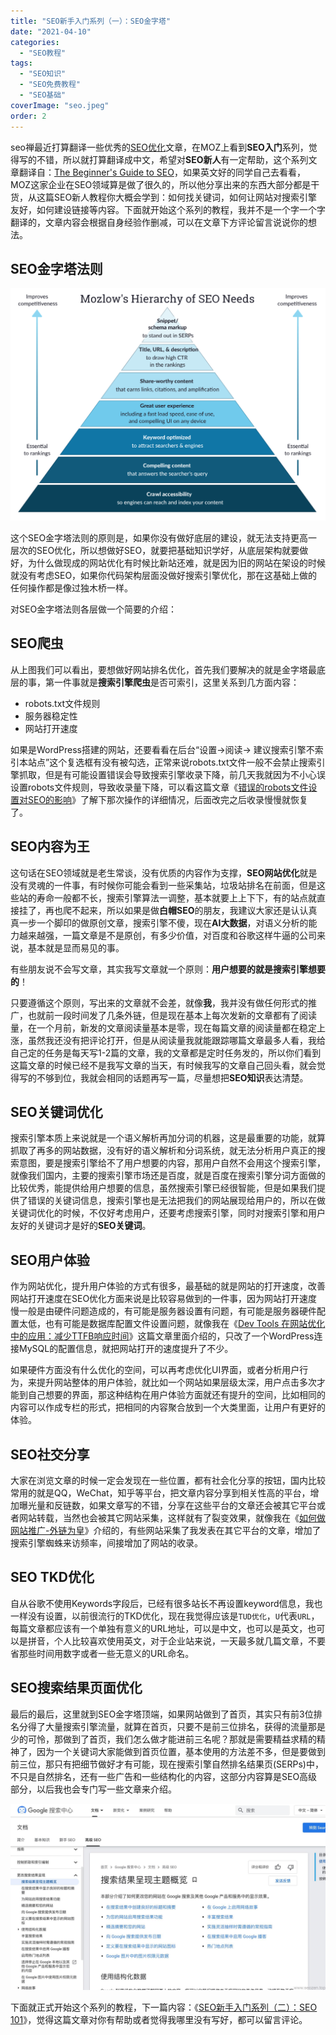 ```yaml
---
title: "SEO新手入门系列（一）：SEO金字塔"
date: "2021-04-10"
categories: 
  - "SEO教程"
tags: 
  - "SEO知识"
  - "SEO免费教程"
  - "SEO基础"
coverImage: "seo.jpeg"
order: 2
---
```


seo禅最近打算翻译一些优秀的[SEO优化](https://www.helloyu.top/seo/seo-course-first-step/)文章，在MOZ上看到**SEO入门**系列，觉得写的不错，所以就打算翻译成中文，希望对**SEO新人**有一定帮助，这个系列文章翻译自：[The Beginner's Guide to SEO](https://moz.com/beginners-guide-to-seo)，如果英文好的同学自己去看看，MOZ这家企业在SEO领域算是做了很久的，所以他分享出来的东西大部分都是干货，从这篇SEO新人教程你大概会学到：如何找关键词，如何让网站对搜索引擎友好，如何建设链接等内容。下面就开始这个系列的教程，我并不是一个字一个字翻译的，文章内容会根据自身经验作删减，可以在文章下方评论留言说说你的想法。

## SEO金字塔法则

![Mozlows-01-outline](images/Mozlows-01-outline.png)

这个SEO金字塔法则的原则是，如果你没有做好底层的建设，就无法支持更高一层次的SEO优化，所以想做好SEO，就要把基础知识学好，从底层架构就要做好，为什么做现成的网站优化有时候比新站还难，就是因为旧的网站在架设的时候就没有考虑SEO，如果你代码架构层面没做好搜索引擎优化，那在这基础上做的任何操作都是像过独木桥一样。

对SEO金字塔法则各层做一个简要的介绍：

## SEO爬虫

从上图我们可以看出，要想做好网站排名优化，首先我们要解决的就是金字塔最底层的事，第一件事就是**搜索引擎爬虫**是否可索引，这里关系到几方面内容：

- robots.txt文件规则
- 服务器稳定性
- 网站打开速度

如果是WordPress搭建的网站，还要看看在后台“设置->阅读-> 建议搜索引擎不索引本站点”这个复选框有没有被勾选，正常来说robots.txt文件一般不会禁止搜索引擎抓取，但是有可能设置错误会导致搜索引擎收录下降，前几天我就因为不小心误设置robots文件规则，导致收录量下降，可以看这篇文章《[错误的robots文件设置对SEO的影响](https://www.helloyu.top/seo/robots-mislead-seo/)》了解下那次操作的详细情况，后面改完之后收录慢慢就恢复了。

## SEO内容为王

这句话在SEO领域就是老生常谈，没有优质的内容作为支撑，**SEO网站优化**就是没有灵魂的一件事，有时候你可能会看到一些采集站，垃圾站排名在前面，但是这些站的寿命一般都不长，搜索引擎算法一调整，基本就要上上下下，有的站点就直接挂了，再也爬不起来，所以如果是做**白帽SEO**的朋友，我建议大家还是认认真真一步一个脚印的做原创文章，搜索引擎不傻，现在**AI大数据**，对语义分析的能力越来越强，一篇文章是不是原创，有多少价值，对百度和谷歌这样牛逼的公司来说，基本就是显而易见的事。

有些朋友说不会写文章，其实我写文章就一个原则：**用户想要的就是搜索引擎想要的**！

只要遵循这个原则，写出来的文章就不会差，就像**我**，我并没有做任何形式的推广，也就前一段时间发了几条外链，但是现在基本上每次发新的文章都有了阅读量，在一个月前，新发的文章阅读量基本是零，现在每篇文章的阅读量都在稳定上涨，虽然我还没有把评论打开，但是从阅读量我就能跟踪哪篇文章最多人看，我给自己定的任务是每天写1-2篇的文章，我的文章都是定时任务发的，所以你们看到这篇文章的时候已经不是我写文章的当天，有时候我写的文章自己回头看，就会觉得写的不够到位，我就会相同的话题再写一篇，尽量想把**SEO知识**表达清楚。

## SEO关键词优化

搜索引擎本质上来说就是一个语义解析再加分词的机器，这是最重要的功能，就算抓取了再多的网站数据，没有好的语义解析和分词系统，就无法分析用户真正的搜索意图，要是搜索引擎给不了用户想要的内容，那用户自然不会用这个搜索引擎，就像我们国内，主要的搜索引擎市场还是百度，就是百度在搜索引擎分词方面做的比较优秀，能提供给用户想要的信息，虽然搜索引擎已经很智能，但是如果我们提供了错误的关键词信息，搜索引擎也是无法把我们的网站展现给用户的，所以在做关键词优化的时候，不仅好考虑用户，还要考虑搜索引擎，同时对搜索引擎和用户友好的关键词才是好的**SEO关键词**。

## SEO用户体验

作为网站优化，提升用户体验的方式有很多，最基础的就是网站的打开速度，改善网站打开速度在SEO优化方面来说是比较容易做到的一件事，因为网站打开速度慢一般是由硬件问题造成的，有可能是服务器设置有问题，有可能是服务器硬件配置太低，也有可能是数据库配置文件设置问题，就像我在《[Dev Tools 在网站优化中的应用：减少TTFB响应时间](https://www.helloyu.top/seo/dev-tools-seo-ttfb/)》这篇文章里面介绍的，只改了一个WordPress连接MySQL的配置信息，就把网站打开的速度提升了不少。

如果硬件方面没有什么优化的空间，可以再考虑优化UI界面，或者分析用户行为，来提升网站整体的用户体验，就比如一个网站如果层级太深，用户点击多次才能到自己想要的界面，那这种结构在用户体验方面就还有提升的空间，比如相同的内容可以作成专栏的形式，把相同的内容聚合放到一个大类里面，让用户有更好的体验。

## SEO社交分享

大家在浏览文章的时候一定会发现在一些位置，都有社会化分享的按钮，国内比较常用的就是QQ，WeChat，知乎等平台，把文章内容分享到相关性高的平台，增加曝光量和反链数，如果文章写的不错，分享在这些平台的文章还会被其它平台或者网站转载，当然也会被其它网站采集，这样就有了裂变效果，就像我在《[如何做网站推广-外链为皇](https://www.helloyu.top/seo/website-external-links/)》介绍的，有些网站采集了我发表在其它平台的文章，增加了搜索引擎蜘蛛来访频率，间接增加了网站的收录。

## SEO TKD优化

自从谷歌不使用Keywords字段后，已经有很多站长不再设置keyword信息，我也一样没有设置，以前很流行的TKD优化，现在我觉得应该是`TUD优化`，`U`代表`URL`，每篇文章都应该有一个单独有意义的URL地址，可以是中文，也可以是英文，也可以是拼音，个人比较喜欢使用英文，对于企业站来说，一天最多就几篇文章，不要省那些时间用数字或者一些无意义的URL命名。

## SEO搜索结果页面优化

最后的最后，这里就到SEO金字塔顶端，如果网站做到了首页，其实只有前3位排名分得了大量搜索引擎流量，就算在首页，只要不是前三位排名，获得的流量那是少的可怜，那做到了首页，我们怎么做才能进前三名呢？那就是需要精益求精的精神了，因为一个关键词大家能做到首页位置，基本使用的方法差不多，但是要做到前三位，那只有把细节做好才有可能，现在搜索引擎自然排名结果页(SERPs)中，不只是自然排名，还有一些广告和一些结构化的内容，这部分内容算是SEO高级部分，以后我也会专门写一些文章来介绍。

![SEO高级数据结构化展示](images/SEO高级数据结构化展示.jpg)

下面就正式开始这个系列的教程，下一篇内容：《[SEO新手入门系列（二）：SEO 101](../seo-tutorial-moz-serial-2021-seo101/)》，觉得这篇文章对你有帮助或者觉得我哪里没有写好，都可以留言评论。
